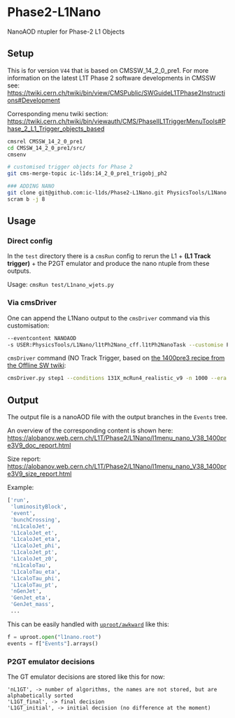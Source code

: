 # Phase2-L1Nano
NanoAOD ntupler for Phase-2 L1 Objects

## Setup

This is for version `V44` that is based on CMSSW_14_2_0_pre1.
For more information on the latest L1T Phase 2 software developments in CMSSW see: https://twiki.cern.ch/twiki/bin/view/CMSPublic/SWGuideL1TPhase2Instructions#Development

Corresponding menu twiki section: https://twiki.cern.ch/twiki/bin/viewauth/CMS/PhaseIIL1TriggerMenuTools#Phase_2_L1_Trigger_objects_based

```bash
cmsrel CMSSW_14_2_0_pre1
cd CMSSW_14_2_0_pre1/src/
cmsenv

# customised trigger objects for Phase 2
git cms-merge-topic ic-l1ds:14_2_0_pre1_trigobj_ph2

### ADDING NANO
git clone git@github.com:ic-l1ds/Phase2-L1Nano.git PhysicsTools/L1Nano
scram b -j 8
```

## Usage

### Direct config

In the `test` directory there is a `cmsRun` config to rerun the L1 + **(L1 Track trigger)** + the P2GT emulator and produce the nano ntuple from these outputs.

Usage: `cmsRun test/L1nano_wjets.py`

### Via cmsDriver

One can append the L1Nano output to the `cmsDriver` command via this customisation: 
```bash
--eventcontent NANOAOD
-s USER:PhysicsTools/L1Nano/l1tPh2Nano_cff.l1tPh2NanoTask --customise PhysicsTools/L1Nano/l1tPh2Nano_cff.addFullPh2L1Nano
```

`cmsDriver` command (NO Track Trigger, based on [the 1400pre3 recipe from the Offline SW twiki](https://twiki.cern.ch/twiki/bin/view/CMSPublic/SWGuideL1TPhase2Instructions#Recipe_for_phase2_l1t_1400pre3_v9):
```bash
cmsDriver.py step1 --conditions 131X_mcRun4_realistic_v9 -n 1000 --era Phase2C17I13M9 --eventcontent NANOAOD -s RAW2DIGI,L1,L1P2GT,USER:PhysicsTools/L1Nano/l1tPh2Nano_cff.l1tPh2NanoTask --customise PhysicsTools/L1Nano/l1tPh2Nano_cff.addFullPh2L1Nano --datatier GEN-SIM-DIGI-RAW-MINIAOD --fileout file:test.root --customise SLHCUpgradeSimulations/Configuration/aging.customise_aging_1000,Configuration/DataProcessing/Utils.addMonitoring,L1Trigger/Configuration/customisePhase2.addHcalTriggerPrimitives --geometry Extended2026D95 --nThreads 8 --filein /store/mc/Phase2Spring23DIGIRECOMiniAOD/TT_TuneCP5_14TeV-powheg-pythia8/GEN-SIM-DIGI-RAW-MINIAOD/PU200_L1TFix_Trk1GeV_131X_mcRun4_realistic_v9-v1/50000/005bc30b-cf79-4b3b-9ec1-a80e13072afd.root --mc --inputCommands="keep *, drop l1tPFJets_*_*_*, drop l1tTrackerMuons_l1tTkMuonsGmt_*_*" --outputCommands="drop l1tPFJets_*_*_*, drop l1tTrackerMuons_l1tTkMuonsGmt_*_*" 
```


## Output

The output file is a nanoAOD file with the output branches in the `Events` tree.

An overview of the corresponding content is shown here: https://alobanov.web.cern.ch/L1T/Phase2/L1Nano/l1menu_nano_V38_1400pre3V9_doc_report.html

Size report: https://alobanov.web.cern.ch/L1T/Phase2/L1Nano/l1menu_nano_V38_1400pre3V9_size_report.html

Example:

```python
['run',
 'luminosityBlock',
 'event',
 'bunchCrossing',
 'nL1caloJet',
 'L1caloJet_et',
 'L1caloJet_eta',
 'L1caloJet_phi',
 'L1caloJet_pt',
 'L1caloJet_z0',
 'nL1caloTau',
 'L1caloTau_eta',
 'L1caloTau_phi',
 'L1caloTau_pt',
 'nGenJet',
 'GenJet_eta',
 'GenJet_mass',
 ...
```

This can be easily handled with [`uproot/awkward`](https://gitlab.cern.ch/cms-podas23/dpg/trigger-exercise/-/blob/solutions/1_Intro_NanoAwk_Analysis_Solution.ipynb) like this:

```python
f = uproot.open("l1nano.root")
events = f["Events"].arrays() 
```

### P2GT emulator decisions
The GT emulator decisions are stored like this for now:
```
'nL1GT', -> number of algorithms, the names are not stored, but are alphabetically sorted
'L1GT_final', -> final decision
'L1GT_initial', -> initial decision (no difference at the moment)
```
